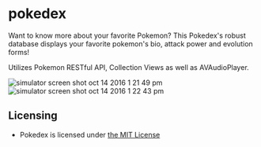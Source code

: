 # pokedex
Want to know more about your favorite Pokemon? This Pokedex's robust database displays your favorite pokemon's bio, attack power and evolution forms!

Utilizes Pokemon RESTful API, Collection Views as well as AVAudioPlayer.

![simulator screen shot oct 14 2016 1 21 49 pm](https://cloud.githubusercontent.com/assets/21269767/19396496/5c9ed8dc-9211-11e6-9b4e-ece57681a882.png)
![simulator screen shot oct 14 2016 1 22 43 pm](https://cloud.githubusercontent.com/assets/21269767/19396499/5df1a2c8-9211-11e6-9fc9-88bc31295062.png)

## Licensing
* Pokedex is licensed under [the MIT License](https://github.com/duliodenis/pokedex/blob/master/LICENSE)
